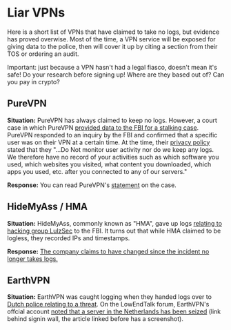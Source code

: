 # Liar VPNs

Here is a short list of VPNs that have claimed to take no logs, but evidence has proved overwise. Most of the time, a VPN service will be exposed for giving data to the police, then will cover it up by citing a section from their TOS or ordering an audit.

Important: just because a VPN hasn't had a legal fiasco, doesn't mean it's safe! Do your research before signing up! Where are they based out of? Can you pay in crypto?

## PureVPN

**Situation:** PureVPN has always claimed to keep no logs. However, a court case in which PureVPN [provided data to the FBI for a stalking case](https://www.bleepingcomputer.com/news/security/cyberstalking-suspect-arrested-after-vpn-providers-shared-logs-with-the-fbi/). PureVPN responded to an inquiry by the FBI and confirmed that a specific user was on their VPN at a certain time. At the time, their [privacy policy](https://web.archive.org/web/20161010042248/https://www.purevpn.com/privacy-policy.php) stated that they "...Do Not monitor user activity nor do we keep any logs. We therefore have no record of your activities such as which software you used, which websites you visited, what content you downloaded, which apps you used, etc. after you connected to any of our servers." 

**Response:** You can read PureVPN's [statement](https://www.purevpn.com/blog/vpn-logs-explained/) on the case.

## HideMyAss / HMA

**Situation:** HideMyAss, commonly known as "HMA", gave up logs [relating to hacking group LulzSec](https://www.zdnet.com/article/hide-my-ass-throws-light-on-lulzsec-logs/) to the FBI. It turns out that while HMA claimed to be logless, they recorded IPs and timestamps.

**Response:** [The company claims to have changed since the incident no longer takes logs.](https://blog.hidemyass.com/en/lulzsec-fiasco) 

## EarthVPN

**Situation:** EarthVPN was caught logging when they handed logs over to [Dutch police relating to a threat](https://web.archive.org/web/20180320105826/http://www.wipeyourdata.com/other-data-erasing/no-logs-earthvpn-user-arrested-after-police-finds-logs/). On the LowEndTalk forum, EarthVPN's offcial account [noted that a server in the Netherlands has been seized](https://web.archive.org/web/20180320105826/http://www.wipeyourdata.com/other-data-erasing/no-logs-earthvpn-user-arrested-after-police-finds-logs/) (link behind signin wall, the article linked before has a screenshot).